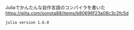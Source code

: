 Juliaでかんたんな自作言語のコンパイラを書いた  
https://qiita.com/sonota88/items/b80696f23a08c3c2fc5d

```
julia version 1.6.0
```
